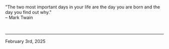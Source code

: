 
<br>

"The two most important days in your life are the day you are born and the day you find out why."\
  – Mark Twain
 
</br>

---
February 3rd, 2025
